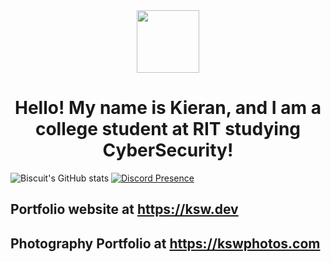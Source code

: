 <div id="header" align="center">
  <img src="https://avatars.githubusercontent.com/u/64026226?v=4" width="100"/>

  <h1> Hello! My name is Kieran, and I am a college student at RIT studying CyberSecurity!</ h1>
</div>

![Biscuit's GitHub stats](https://github-readme-stats.vercel.app/api?username=BiscuitNuke&show_icons=true&theme=codeSTACKr)
[![Discord Presence](https://lanyard.cnrad.dev/api/427108007407517706)](https://discord.com/users/427108007407517706)

## Portfolio website at https://ksw.dev
## Photography Portfolio at https://kswphotos.com

